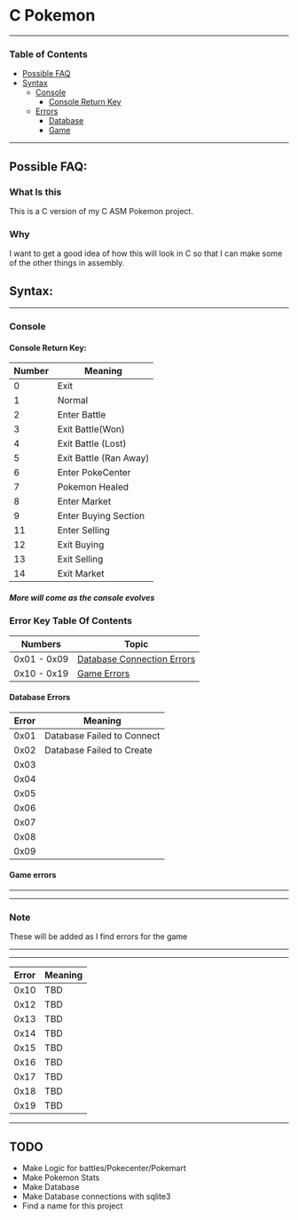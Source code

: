 # C Pokemon

---
### Table of Contents
- [Possible FAQ](./README.md#possible-faq)
- [Syntax](./README.md)
    - [Console](./README.md#console)
        - [Console Return Key](README.md#console-return-key)
    - [Errors](./README.md#syntax)
        - [Database](./README.md#database-errors)
        - [Game](./README.md#game-errors)

---

## Possible FAQ:
### What Is this
This is a C version of my C ASM Pokemon project.
### Why
I want to get a good idea of how this will look in C so that I can make some of the other things in assembly.

## Syntax:
---
### Console
#### Console Return Key:
| Number | Meaning |
| ------ | ------- |
| 0 | Exit |
| 1 | Normal |
| 2 | Enter Battle |
| 3 | Exit Battle(Won) |
| 4 | Exit Battle (Lost) |
| 5 | Exit Battle (Ran Away) |
| 6 | Enter PokeCenter |
| 7 | Pokemon Healed |
| 8 | Enter Market |
| 9 | Enter Buying Section |
| 11 | Enter Selling |
| 12 | Exit Buying |
| 13 | Exit Selling |
| 14 | Exit Market |

##### More will come as the console evolves

### Error Key Table Of Contents
| Numbers | Topic |
| ------ | ------- |
| 0x01 - 0x09   | [Database Connection Errors](./README.md#database-errors) |
| 0x10 - 0x19 | [Game Errors](./README.md#game-errors) 

#### Database Errors
| Error | Meaning | 
| ----- | ------- |
| 0x01 | Database Failed to Connect |
| 0x02 | Database Failed to Create |
| 0x03 ||
| 0x04 ||
| 0x05 ||
| 0x06 ||
| 0x07 ||
| 0x08 ||
| 0x09 ||

#### Game errors

---
---
### Note
These will be added as I find errors for the game

---
---
| Error | Meaning |
| ----- | ------- |
| 0x10 | TBD |
| 0x12 | TBD |
| 0x13 | TBD |
| 0x14 | TBD |
| 0x15 | TBD |
| 0x16 | TBD |
| 0x17 | TBD |
| 0x18 | TBD |
| 0x19 | TBD |

---
## TODO

- Make Logic for battles/Pokecenter/Pokemart
- Make Pokemon Stats
- Make Database
- Make Database connections with sqlite3
- Find a name for this project

